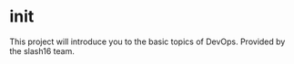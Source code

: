 # init
This project will introduce you to the basic topics of DevOps. Provided by the slash16 team.
